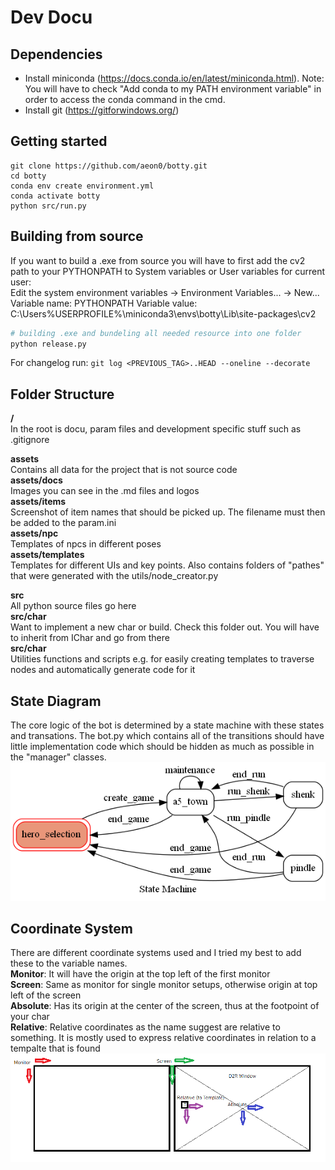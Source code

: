 # Dev Docu

## Dependencies
- Install miniconda (https://docs.conda.io/en/latest/miniconda.html). Note: You will have to check "Add conda to my PATH environment variable" in order to access the conda command in the cmd.
- Install git (https://gitforwindows.org/)

## Getting started
```
git clone https://github.com/aeon0/botty.git
cd botty
conda env create environment.yml
conda activate botty
python src/run.py
```

## Building from source
If you want to build a .exe from source you will have to first add the cv2 path to your PYTHONPATH to System variables or User variables for current user:</br>
Edit the system environment variables -> Environment Variables... -> New... 
Variable name: PYTHONPATH 
Variable value: C:\Users\%USERPROFILE%\miniconda3\envs\botty\Lib\site-packages\cv2 
```python
# building .exe and bundeling all needed resource into one folder
python release.py
```
For changelog run: `git log <PREVIOUS_TAG>..HEAD --oneline --decorate`

## Folder Structure
**/**</br>
In the root is docu, param files and development specific stuff such as .gitignore</br>

**assets**</br>
Contains all data for the project that is not source code</br>
**assets/docs**</br>
Images you can see in the .md files and logos</br>
**assets/items**</br>
Screenshot of item names that should be picked up. The filename must then be added to the param.ini</br>
**assets/npc**</br>
Templates of npcs in different poses</br>
**assets/templates**</br>
Templates for different UIs and key points. Also contains folders of "pathes" that were generated with the utils/node_creator.py</br>

**src**</br>
All python source files go here</br>
**src/char**</br>
Want to implement a new char or build. Check this folder out. You will have to inherit from IChar and go from there</br>
**src/char**</br>
Utilities functions and scripts e.g. for easily creating templates to traverse nodes and automatically generate code for it</br>

## State Diagram
The core logic of the bot is determined by a state machine with these states and transations. The bot.py which contains all of the transitions should have little implementation code which should be hidden as much as possible in the "manager" classes.
<img src="assets/docs/state_diagram.png" width="550"/>

## Coordinate System
There are different coordinate systems used and I tried my best to add these to the variable names.</br>
**Monitor**: It will have the origin at the top left of the first monitor</br>
**Screen**: Same as monitor for single monitor setups, otherwise origin at top left of the screen </br>
**Absolute**: Has its origin at the center of the screen, thus at the footpoint of your char </br>
**Relative**: Relative coordinates as the name suggest are relative to something. It is mostly used to express relative coordinates in relation to a tempalte that is found </br>
<img src="assets/docs/coordinate_systems.png" width="550"/>
